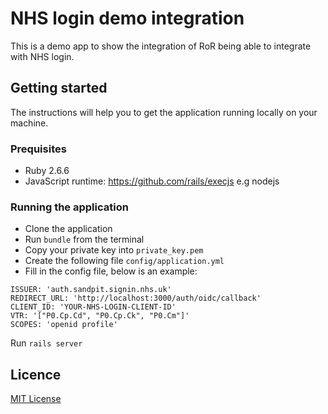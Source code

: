 # NHS login demo integration

This is a demo app to show the integration of RoR being able to integrate with NHS login.

## Getting started

The instructions will help you to get the application running
locally on your machine.

### Prequisites

- Ruby 2.6.6
- JavaScript runtime: https://github.com/rails/execjs e.g nodejs  
  
### Running the application

- Clone the application
- Run `bundle` from the terminal
- Copy your private key into `private_key.pem`
- Create the following file `config/application.yml`
- Fill in the config file, below is an example:
```
ISSUER: 'auth.sandpit.signin.nhs.uk'
REDIRECT_URL: 'http://localhost:3000/auth/oidc/callback'
CLIENT_ID: 'YOUR-NHS-LOGIN-CLIENT-ID'
VTR: '["P0.Cp.Cd", "P0.Cp.Ck", "P0.Cm"]' 
SCOPES: 'openid profile'
```

Run `rails server`

## Licence

[MIT License](LICENCE)
